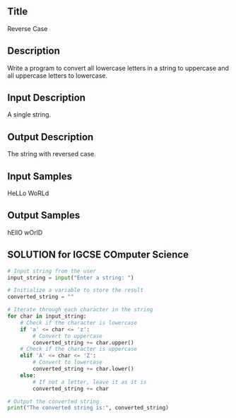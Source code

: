 ## Title
Reverse Case

## Description
Write a program to convert all lowercase letters in a string to uppercase and all uppercase letters to lowercase.

## Input Description
A single string.

## Output Description
The string with reversed case.

## Input Samples
HeLLo WoRLd

## Output Samples
hEllO wOrlD



## SOLUTION for IGCSE COmputer Science

```python 
# Input string from the user
input_string = input("Enter a string: ")

# Initialize a variable to store the result
converted_string = ""

# Iterate through each character in the string
for char in input_string:
    # Check if the character is lowercase
    if 'a' <= char <= 'z':
        # Convert to uppercase
        converted_string += char.upper()
    # Check if the character is uppercase
    elif 'A' <= char <= 'Z':
        # Convert to lowercase
        converted_string += char.lower()
    else:
        # If not a letter, leave it as it is
        converted_string += char

# Output the converted string
print("The converted string is:", converted_string)
```
